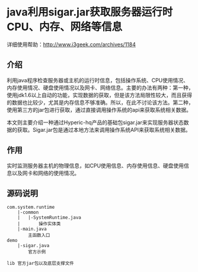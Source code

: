 # java利用sigar.jar获取服务器运行时CPU、内存、网络等信息

详细使用帮助：http://www.i3geek.com/archives/1184

## 介绍

利用java程序检查服务器或主机的运行时信息，包括操作系统、CPU使用情况、内存使用情况、硬盘使用情况以及网卡、网络信息。主要的办法有两种：第一种，使用jdk1.6以上自动的功能，实现数据的获取，但是该方法局限性较大，而且获得的数据也比较少，尤其是内存信息不够准确。所以，在此不讨论该方法。第二种，使用第三方的jar包进行获取，通过直接调用操作系统的api来获取系统相关数据。

本文则主要介绍一种通过Hyperic-hq产品的基础包sigar.jar来实现服务器状态数据的获取。Sigar.jar包是通过本地方法来调用操作系统API来获取系统相关数据。

## 作用

实时监测服务器主机的物理信息，如CPU使用信息、内存使用信息、硬盘使用信息以及网卡和网络的使用情况。

## 源码说明

	com.system.runtime
		|-common
		|	|-SystemRuntime.java
		|		操作实体类
		|-main.java
			主函数入口
	demo
		|-sigar.java
			官方示例
	
	lib	官方jar包以及底层支撑文件